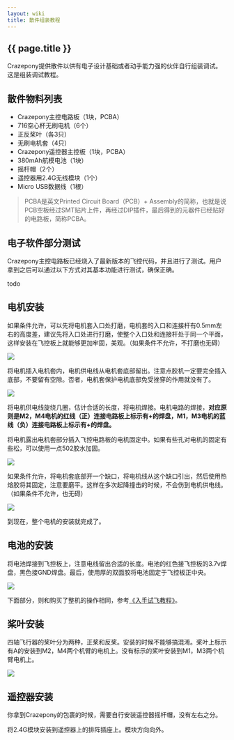 ```yaml
---
layout: wiki
title: 散件组装教程
---
```


## {{ page.title }}

Crazepony提供散件以供有电子设计基础或者动手能力强的伙伴自行组装调试。这是组装调试教程。

## 散件物料列表

* Crazepony主控电路板（1块，PCBA）
* 716空心杯无刷电机（6个）
* 正反桨叶（各3只）
* 无刷电机套（4只）
* Crazepony遥控器主控板（1块，PCBA）
* 380mAh航模电池（1块）
* 摇杆帽（2个）
* 遥控器用2.4G无线模块（1个）
* Micro USB数据线（1根）

> PCBA是英文Printed Circuit Board（PCB）+ Assembly的简称，也就是说PCB空板经过SMT贴片上件，再经过DIP插件，最后得到的元器件已经贴好的电路板，简称PCBA。

## 电子软件部分测试
Crazepony主控电路板已经烧入了最新版本的飞控代码，并且进行了测试。用户拿到之后可以通过以下方式对其基本功能进行测试，确保正确。

todo

## 电机安装
如果条件允许，可以先将电机套入口处打磨，电机套的入口和连接杆有0.5mm左右的高度差，建议先将入口处进行打磨，使整个入口处和连接杆处于同一个平面，这样安装在飞控板上就能够更加牢固，美观。（如果条件不允许，不打磨也无碍）

![](/assets/img/assemble-1.jpg)

将电机插入电机套内，电机供电线从电机套底部留出。注意点胶机一定要完全插入底部，不要留有空隙。否者，电机套保护电机底部免受挫穿的作用就没有了。

![](/assets/img/assemble-2.jpg)

将电机供电线旋绕几圈，估计合适的长度，将电机焊接。电机电路的焊接，**对应原则是M2，M4电机的红线（正）连接电路板上标示有+的焊盘，M1，M3电机的蓝线（负）连接电路板上标示有+的焊盘。**

将电机露出电机套部分插入飞控电路板的电机固定中。如果有些孔对电机的固定有些松，可以使用一点502胶水加固。

![](/assets/img/assemble-4.jpg)

如果条件允许，将电机套底部开一个缺口，将电机线从这个缺口引出，然后使用热熔胶将其固定，注意要磨平。这样在多次起降撞击的时候，不会伤到电机供电线。（如果条件不允许，也无碍）

![](/assets/img/assemble-3.jpg)

到现在，整个电机的安装就完成了。

## 电池的安装
将电池焊接到飞控板上，注意电线留出合适的长度。电池的红色接飞控板的3.7v焊盘，黑色接GND焊盘。最后，使用厚的双面胶将电池固定于飞控板正中央。

![](/assets/img/assemble-5.jpg)


下面部分，则和购买了整机的操作相同，参考[《入手试飞教程》](./user-guide.html)。

## 桨叶安装
四轴飞行器的桨叶分为两种，正桨和反桨。安装的时候不能够搞混淆。桨叶上标示有A的安装到M2，M4两个机臂的电机上。没有标示的桨叶安装到M1，M3两个机臂电机上。

![](/assets/img/user-guide-1.png)

## 遥控器安装
你拿到Crazepony的包裹的时候，需要自行安装遥控器摇杆帽，没有左右之分。

将2.4G模块安装到遥控器上的排阵插座上。模块方向向外。

